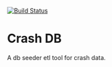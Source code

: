[![Build Status](https://travis-ci.org/agrc/Crash-db.svg?branch=travis)](https://travis-ci.org/agrc/Crash-db)

Crash DB
========

A db seeder etl tool for crash data.
